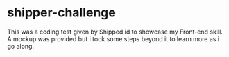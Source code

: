 # shipper-challenge

This was a coding test given by Shipped.id to showcase my Front-end skill.
A mockup was provided but i took some steps beyond it to learn more as i go along.
